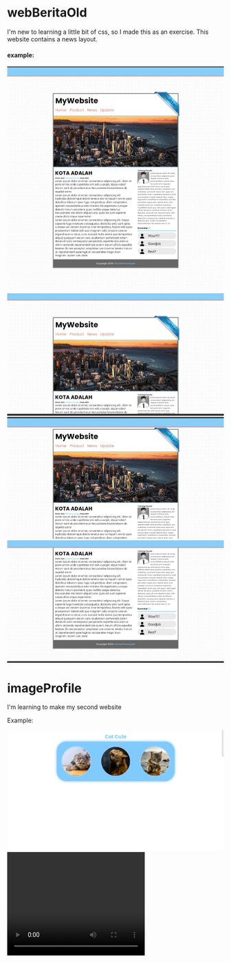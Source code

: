# webBeritaOld
I'm new to learning a little bit of css, so I made this as an exercise. This website contains a news layout.

<div>
  <h4>example:</h4>
  <img src="example/beritaOld/example0.jpg" \>
  <br/>
  <img src="example/beritaOld/example1.jpg" \>
  <br/>
  <img src="example/beritaOld/example2.jpg" \>
  <br/>
  <img src="example/beritaOld/example3.jpg" \>
</div>

# imageProfile
I'm learning to make my second website 

<div>
  <p>Example:</p>
  <img src="example/imageProfile/example.jpg" />
  <video width="320" height="240" controls>
    <source src="example/imageProfile/example.mp4" type="video/mp4">
  </video>
</div>
